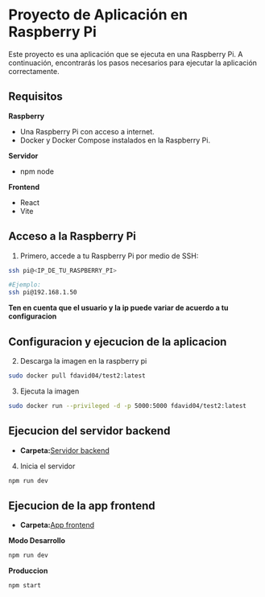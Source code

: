 # Proyecto de Aplicación en Raspberry Pi

Este proyecto es una aplicación que se ejecuta en una Raspberry Pi. A continuación, encontrarás los pasos necesarios para ejecutar la aplicación correctamente.

## Requisitos

**Raspberry**
- Una Raspberry Pi con acceso a internet.
- Docker y Docker Compose instalados en la Raspberry Pi.

**Servidor**
- npm node

**Frontend**
- React
- Vite

## Acceso a la Raspberry Pi

1. Primero, accede a tu Raspberry Pi por medio de SSH:

```bash
ssh pi@<IP_DE_TU_RASPBERRY_PI>

#Ejemplo:
ssh pi@192.168.1.50

```

**Ten en cuenta que el usuario y la ip puede variar de acuerdo a tu configuracion**

## Configuracion y ejecucion de la aplicacion

2. Descarga la imagen en la raspberry pi
```bash
sudo docker pull fdavid04/test2:latest
```
3. Ejecuta la imagen

```bash
sudo docker run --privileged -d -p 5000:5000 fdavid04/test2:latest
```
## Ejecucion del servidor backend
- **Carpeta:**[Servidor backend](server)

4. Inicia el servidor
```bash
npm run dev
```

## Ejecucion de la app frontend
- **Carpeta:**[App frontend](frontend/mi-app-react/)

**Modo Desarrollo**
```bash
npm run dev
```
**Produccion**
```bash
npm start
```







